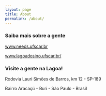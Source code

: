 ```yaml
---
layout: page
title: About
permalink: /about/
---
```


### Saiba mais sobre a gente

www.needs.ufscar.br

www.lagoadosino.ufscar.br/

### Visite a gente na Lagoa!

Rodovia Lauri Simões de Barros, km 12 - SP-189

Bairro Aracaçú - Buri - São Paulo - Brasil

